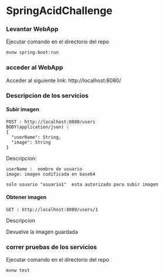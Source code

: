 # SpringAcidChallenge

### Levantar WebApp

Ejecutar comando en el directorio del repo

```bash
mvnw spring-boot:run
```

### acceder al WebApp

Acceder al siguiente link: http://localhost:8080/


### Descripcion de los servicios

#### Subir imagen

```
POST : http://localhost:8080/users
BODY(application/json) :
{
  "userName": String,
  "image": String  
}
```
Descripcion:
```
userName :  nombre de usuario 
image: imagen codificada en base64

solo usuario "usuario1"  esta autorizado para subir imagen
```

#### Obtener imagen
```
GET : http://localhost:8080/users/1
```
Descripcion

Devuelve la imagen guardada




### correr pruebas de los servicios

Ejecutar comando en el directorio del repo

```bash
mvnw test
```

